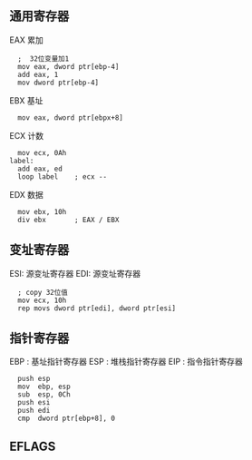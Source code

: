 ## 通用寄存器
EAX 累加
```
  ;  32位变量加1 
  mov eax, dword ptr[ebp-4]
  add eax, 1
  mov dword ptr[ebp-4]
```

EBX 基址
```
  mov eax, dword ptr[ebpx+8]
```


ECX 计数
```
  mov ecx, 0Ah
label:
  add eax, ed
  loop label    ; ecx --
```

EDX 数据
```
  mov ebx, 10h
  div ebx       ; EAX / EBX 
```


## 变址寄存器
ESI: 源变址寄存器
EDI: 源变址寄存器


```
  ; copy 32位值
  mov ecx, 10h
  rep movs dword ptr[edi], dword ptr[esi]
```

## 指针寄存器
EBP : 基址指针寄存器
ESP : 堆栈指针寄存器
EIP : 指令指针寄存器

```
  push esp
  mov  ebp, esp
  sub  esp, 0Ch
  push esi
  push edi
  cmp  dword ptr[ebp+8], 0
```

## EFLAGS



